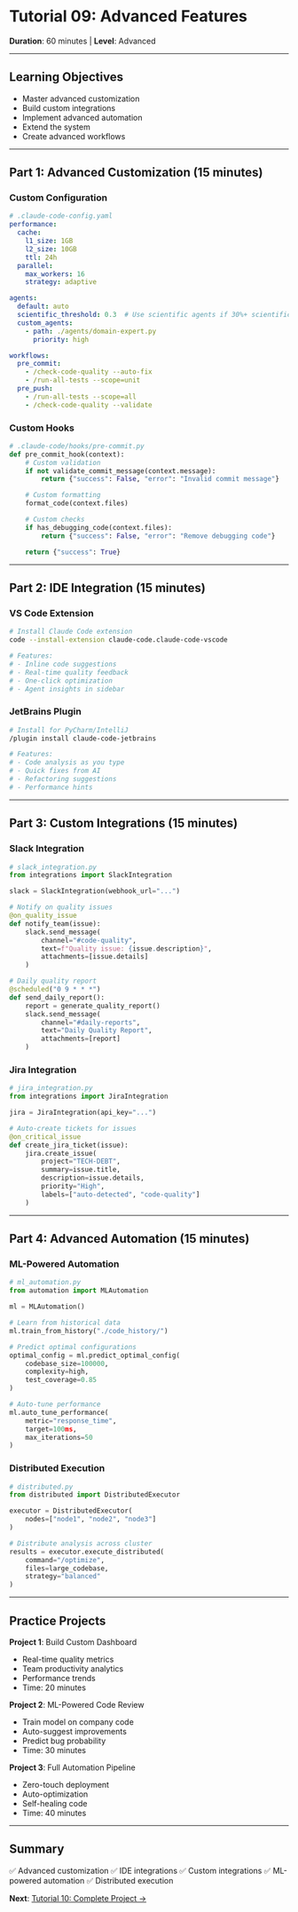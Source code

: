 # Tutorial 09: Advanced Features

**Duration**: 60 minutes | **Level**: Advanced

---

## Learning Objectives

- Master advanced customization
- Build custom integrations
- Implement advanced automation
- Extend the system
- Create advanced workflows

---

## Part 1: Advanced Customization (15 minutes)

### Custom Configuration
```yaml
# .claude-code-config.yaml
performance:
  cache:
    l1_size: 1GB
    l2_size: 10GB
    ttl: 24h
  parallel:
    max_workers: 16
    strategy: adaptive

agents:
  default: auto
  scientific_threshold: 0.3  # Use scientific agents if 30%+ scientific code
  custom_agents:
    - path: ./agents/domain-expert.py
      priority: high

workflows:
  pre_commit:
    - /check-code-quality --auto-fix
    - /run-all-tests --scope=unit
  pre_push:
    - /run-all-tests --scope=all
    - /check-code-quality --validate
```

### Custom Hooks
```python
# .claude-code/hooks/pre-commit.py
def pre_commit_hook(context):
    # Custom validation
    if not validate_commit_message(context.message):
        return {"success": False, "error": "Invalid commit message"}

    # Custom formatting
    format_code(context.files)

    # Custom checks
    if has_debugging_code(context.files):
        return {"success": False, "error": "Remove debugging code"}

    return {"success": True}
```

---

## Part 2: IDE Integration (15 minutes)

### VS Code Extension
```bash
# Install Claude Code extension
code --install-extension claude-code.claude-code-vscode

# Features:
# - Inline code suggestions
# - Real-time quality feedback
# - One-click optimization
# - Agent insights in sidebar
```

### JetBrains Plugin
```bash
# Install for PyCharm/IntelliJ
/plugin install claude-code-jetbrains

# Features:
# - Code analysis as you type
# - Quick fixes from AI
# - Refactoring suggestions
# - Performance hints
```

---

## Part 3: Custom Integrations (15 minutes)

### Slack Integration
```python
# slack_integration.py
from integrations import SlackIntegration

slack = SlackIntegration(webhook_url="...")

# Notify on quality issues
@on_quality_issue
def notify_team(issue):
    slack.send_message(
        channel="#code-quality",
        text=f"Quality issue: {issue.description}",
        attachments=[issue.details]
    )

# Daily quality report
@scheduled("0 9 * * *")
def send_daily_report():
    report = generate_quality_report()
    slack.send_message(
        channel="#daily-reports",
        text="Daily Quality Report",
        attachments=[report]
    )
```

### Jira Integration
```python
# jira_integration.py
from integrations import JiraIntegration

jira = JiraIntegration(api_key="...")

# Auto-create tickets for issues
@on_critical_issue
def create_jira_ticket(issue):
    jira.create_issue(
        project="TECH-DEBT",
        summary=issue.title,
        description=issue.details,
        priority="High",
        labels=["auto-detected", "code-quality"]
    )
```

---

## Part 4: Advanced Automation (15 minutes)

### ML-Powered Automation
```python
# ml_automation.py
from automation import MLAutomation

ml = MLAutomation()

# Learn from historical data
ml.train_from_history("./code_history/")

# Predict optimal configurations
optimal_config = ml.predict_optimal_config(
    codebase_size=100000,
    complexity=high,
    test_coverage=0.85
)

# Auto-tune performance
ml.auto_tune_performance(
    metric="response_time",
    target=100ms,
    max_iterations=50
)
```

### Distributed Execution
```python
# distributed.py
from distributed import DistributedExecutor

executor = DistributedExecutor(
    nodes=["node1", "node2", "node3"]
)

# Distribute analysis across cluster
results = executor.execute_distributed(
    command="/optimize",
    files=large_codebase,
    strategy="balanced"
)
```

---

## Practice Projects

**Project 1**: Build Custom Dashboard
- Real-time quality metrics
- Team productivity analytics
- Performance trends
- Time: 20 minutes

**Project 2**: ML-Powered Code Review
- Train model on company code
- Auto-suggest improvements
- Predict bug probability
- Time: 30 minutes

**Project 3**: Full Automation Pipeline
- Zero-touch deployment
- Auto-optimization
- Self-healing code
- Time: 40 minutes

---

## Summary

✅ Advanced customization
✅ IDE integrations
✅ Custom integrations
✅ ML-powered automation
✅ Distributed execution

**Next**: [Tutorial 10: Complete Project →](tutorial-10-complete-project.md)